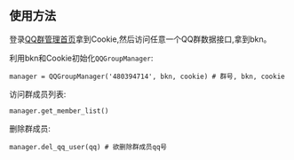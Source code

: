 ## 使用方法

登录[QQ群管理首页](http://qun.qq.com/member.html)拿到Cookie,然后访问任意一个QQ群数据接口,拿到bkn。

利用bkn和Cookie初始化`QQGroupManager`:

```
manager = QQGroupManager('480394714', bkn, cookie) # 群号, bkn, cookie
```

访问群成员列表:

```
manager.get_member_list()
```

删除群成员:

```
manager.del_qq_user(qq) # 欲删除群成员qq号
```